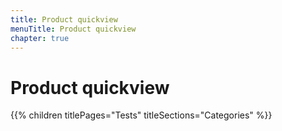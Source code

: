 ```yaml
---
title: Product quickview
menuTitle: Product quickview
chapter: true
---
```


# Product quickview

{{% children titlePages="Tests" titleSections="Categories" %}}
